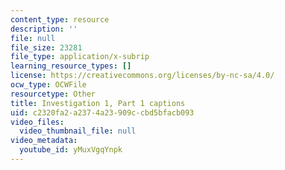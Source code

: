 ```yaml
---
content_type: resource
description: ''
file: null
file_size: 23281
file_type: application/x-subrip
learning_resource_types: []
license: https://creativecommons.org/licenses/by-nc-sa/4.0/
ocw_type: OCWFile
resourcetype: Other
title: Investigation 1, Part 1 captions
uid: c2320fa2-a237-4a23-909c-cbd5bfacb093
video_files:
  video_thumbnail_file: null
video_metadata:
  youtube_id: yMuxVgqYnpk
---
```

